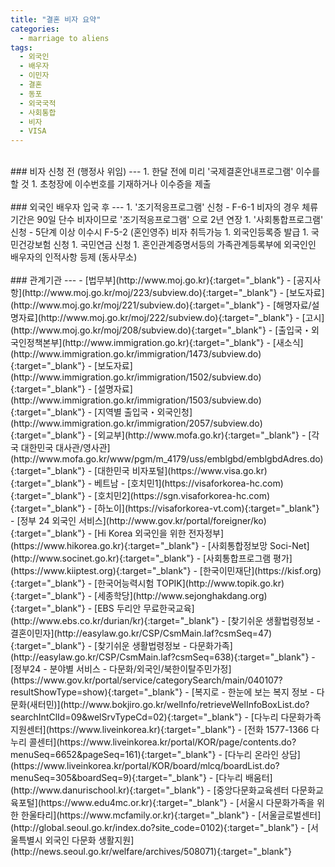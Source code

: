 ```yaml
---
title: "결혼 비자 요약"
categories:
  - marriage to aliens
tags:
  - 외국인
  - 배우자
  - 이민자
  - 결혼
  - 동포
  - 외국국적
  - 사회통합
  - 비자
  - VISA
---
```


<br>
### 비자 신청 전 (행정사 위임)
---
1. 한달 전에 미리 '국제결혼안내프로그램' 이수를 할 것
1. 초청장에 이수번호를 기재하거나 이수증을 제출<br>

<br>
### 외국인 배우자 입국 후
---
1. '조기적응프로그램' 신청
- F-6-1 비자의 경우 체류기간은 90일 단수 비자이므로 '조기적응프로그램' 으로 2년 연장
1. '사회통합프로그램' 신청
- 5단계 이상 이수시 F-5-2 (혼인영주) 비자 취득가능
1. 외국인등록증 발급 
1. 국민건강보험 신청
1. 국민연금 신청
1. 혼인관계증명서등의 가족관계등록부에 외국인인 배우자의 인적사항 등제 (동사무소)<br>

<br>
### 관계기관
---
- [법무부](http://www.moj.go.kr){:target="_blank"}
  - [공지사항](http://www.moj.go.kr/moj/223/subview.do){:target="_blank"}
  - [보도자료](http://www.moj.go.kr/moj/221/subview.do){:target="_blank"}
  - [해명자료/설명자료](http://www.moj.go.kr/moj/222/subview.do){:target="_blank"}
  - [고시](http://www.moj.go.kr/moj/208/subview.do){:target="_blank"}
- [출입국・외국인정책본부](http://www.immigration.go.kr){:target="_blank"}
  - [새소식](http://www.immigration.go.kr/immigration/1473/subview.do){:target="_blank"}
  - [보도자료](http://www.immigration.go.kr/immigration/1502/subview.do){:target="_blank"}
  - [설명자료](http://www.immigration.go.kr/immigration/1503/subview.do){:target="_blank"}
  - [지역별 출입국・외국인청](http://www.immigration.go.kr/immigration/2057/subview.do){:target="_blank"}
- [외교부](http://www.mofa.go.kr){:target="_blank"}
  - [각국 대한민국 대사관/영사관](http://www.mofa.go.kr/www/pgm/m_4179/uss/emblgbd/emblgbdAdres.do){:target="_blank"}
- [대한민국 비자포털](https://www.visa.go.kr){:target="_blank"}
  - 베트남
    - [호치민1](https://visaforkorea-hc.com){:target="_blank"}
    - [호치민2](https://sgn.visaforkorea-hc.com){:target="_blank"}
    - [하노이](https://visaforkorea-vt.com){:target="_blank"}
- [정부 24 외국인 서비스](http://www.gov.kr/portal/foreigner/ko){:target="_blank"}
- [Hi Korea 외국인을 위한 전자정부](https://www.hikorea.go.kr){:target="_blank"}
- [사회통합정보망 Soci-Net](http://www.socinet.go.kr){:target="_blank"}
- [사회통합프로그램 평가](https://www.kiiptest.org){:target="_blank"}
- [한국이민재단](https://kisf.org){:target="_blank"}
- [한국어능력시험 TOPIK](http://www.topik.go.kr){:target="_blank"}
- [세종학당](http://www.sejonghakdang.org){:target="_blank"}
- [EBS 두리안 무료한국교육](http://www.ebs.co.kr/durian/kr){:target="_blank"}
- [찾기쉬운 생활법령정보 - 결혼이민자](http://easylaw.go.kr/CSP/CsmMain.laf?csmSeq=47){:target="_blank"}
- [찾기쉬운 생활법령정보 - 다문화가족](http://easylaw.go.kr/CSP/CsmMain.laf?csmSeq=638){:target="_blank"}
- [정부24 - 분야별 서비스 - 다문화/외국인/북한이탈주민가정](https://www.gov.kr/portal/service/categorySearch/main/040107?resultShowType=show){:target="_blank"}
- [복지로 - 한눈에 보는 복지 정보 - 다문화(새터민)](http://www.bokjiro.go.kr/welInfo/retrieveWelInfoBoxList.do?searchIntClId=09&amp;welSrvTypeCd=02){:target="_blank"}
- [다누리 다문화가족지원센터](https://www.liveinkorea.kr){:target="_blank"}
  - [전화 1577-1366 다누리 콜센터](https://www.liveinkorea.kr/portal/KOR/page/contents.do?menuSeq=6652&amp;pageSeq=161){:target="_blank"}
  - [다누리 온라인 상담](https://www.liveinkorea.kr/portal/KOR/board/mlcq/boardList.do?menuSeq=305&amp;boardSeq=9){:target="_blank"}
  - [다누리 배움터](http://www.danurischool.kr){:target="_blank"}
- [중앙다문화교육센터 다문화교육포털](https://www.edu4mc.or.kr){:target="_blank"}
- [서울시 다문화가족을 위한 한울타리](https://www.mcfamily.or.kr){:target="_blank"}
- [서울글로벌센터](http://global.seoul.go.kr/index.do?site_code=0102){:target="_blank"}
- [서울특별시 외국인 다문화 생활지원](http://news.seoul.go.kr/welfare/archives/508071){:target="_blank"}